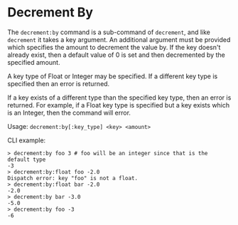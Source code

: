 # Decrement By

The `decrement:by` command is a sub-command of `decrement`, and like `decrement`
it takes a key argument. An additional argument must be provided which specifies
the amount to decrement the value by. If the key doesn't already exist, then a
default value of 0 is set and then decremented by the specified amount.

A key type of Float or Integer may be specified. If a different key type is
specified then an error is returned.

If a key exists of a different type than the specified key type, then an error
is returned. For example, if a Float key type is specified but a key exists
which is an Integer, then the command will error.

Usage: `decrement:by[:key_type] <key> <amount>`

CLI example:

```
> decrement:by foo 3 # foo will be an integer since that is the default type
-3
> decrement:by:float foo -2.0
Dispatch error: key "foo" is not a float.
> decrement:by:float bar -2.0
-2.0
> decrement:by bar -3.0
-5.0
> decrement:by foo -3
-6
```
